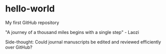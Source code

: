 # hello-world
My first GitHub repository

"A journey of a thousand miles begins with a single step" - Laozi

Side-thought: Could journal manuscripts be edited and reviewed efficiently over GitHub?

